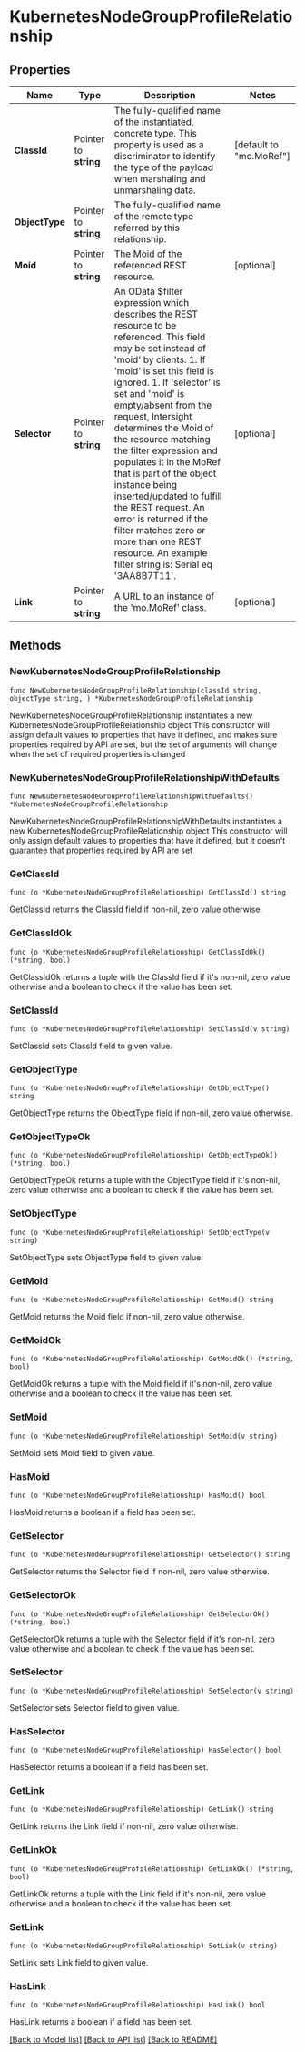 # KubernetesNodeGroupProfileRelationship

## Properties

Name | Type | Description | Notes
------------ | ------------- | ------------- | -------------
**ClassId** | Pointer to **string** | The fully-qualified name of the instantiated, concrete type. This property is used as a discriminator to identify the type of the payload when marshaling and unmarshaling data. | [default to "mo.MoRef"]
**ObjectType** | Pointer to **string** | The fully-qualified name of the remote type referred by this relationship. | 
**Moid** | Pointer to **string** | The Moid of the referenced REST resource. | [optional] 
**Selector** | Pointer to **string** | An OData $filter expression which describes the REST resource to be referenced. This field may be set instead of &#39;moid&#39; by clients. 1. If &#39;moid&#39; is set this field is ignored. 1. If &#39;selector&#39; is set and &#39;moid&#39; is empty/absent from the request, Intersight determines the Moid of the resource matching the filter expression and populates it in the MoRef that is part of the object instance being inserted/updated to fulfill the REST request. An error is returned if the filter matches zero or more than one REST resource. An example filter string is: Serial eq &#39;3AA8B7T11&#39;. | [optional] 
**Link** | Pointer to **string** | A URL to an instance of the &#39;mo.MoRef&#39; class. | [optional] 

## Methods

### NewKubernetesNodeGroupProfileRelationship

`func NewKubernetesNodeGroupProfileRelationship(classId string, objectType string, ) *KubernetesNodeGroupProfileRelationship`

NewKubernetesNodeGroupProfileRelationship instantiates a new KubernetesNodeGroupProfileRelationship object
This constructor will assign default values to properties that have it defined,
and makes sure properties required by API are set, but the set of arguments
will change when the set of required properties is changed

### NewKubernetesNodeGroupProfileRelationshipWithDefaults

`func NewKubernetesNodeGroupProfileRelationshipWithDefaults() *KubernetesNodeGroupProfileRelationship`

NewKubernetesNodeGroupProfileRelationshipWithDefaults instantiates a new KubernetesNodeGroupProfileRelationship object
This constructor will only assign default values to properties that have it defined,
but it doesn't guarantee that properties required by API are set

### GetClassId

`func (o *KubernetesNodeGroupProfileRelationship) GetClassId() string`

GetClassId returns the ClassId field if non-nil, zero value otherwise.

### GetClassIdOk

`func (o *KubernetesNodeGroupProfileRelationship) GetClassIdOk() (*string, bool)`

GetClassIdOk returns a tuple with the ClassId field if it's non-nil, zero value otherwise
and a boolean to check if the value has been set.

### SetClassId

`func (o *KubernetesNodeGroupProfileRelationship) SetClassId(v string)`

SetClassId sets ClassId field to given value.


### GetObjectType

`func (o *KubernetesNodeGroupProfileRelationship) GetObjectType() string`

GetObjectType returns the ObjectType field if non-nil, zero value otherwise.

### GetObjectTypeOk

`func (o *KubernetesNodeGroupProfileRelationship) GetObjectTypeOk() (*string, bool)`

GetObjectTypeOk returns a tuple with the ObjectType field if it's non-nil, zero value otherwise
and a boolean to check if the value has been set.

### SetObjectType

`func (o *KubernetesNodeGroupProfileRelationship) SetObjectType(v string)`

SetObjectType sets ObjectType field to given value.


### GetMoid

`func (o *KubernetesNodeGroupProfileRelationship) GetMoid() string`

GetMoid returns the Moid field if non-nil, zero value otherwise.

### GetMoidOk

`func (o *KubernetesNodeGroupProfileRelationship) GetMoidOk() (*string, bool)`

GetMoidOk returns a tuple with the Moid field if it's non-nil, zero value otherwise
and a boolean to check if the value has been set.

### SetMoid

`func (o *KubernetesNodeGroupProfileRelationship) SetMoid(v string)`

SetMoid sets Moid field to given value.

### HasMoid

`func (o *KubernetesNodeGroupProfileRelationship) HasMoid() bool`

HasMoid returns a boolean if a field has been set.

### GetSelector

`func (o *KubernetesNodeGroupProfileRelationship) GetSelector() string`

GetSelector returns the Selector field if non-nil, zero value otherwise.

### GetSelectorOk

`func (o *KubernetesNodeGroupProfileRelationship) GetSelectorOk() (*string, bool)`

GetSelectorOk returns a tuple with the Selector field if it's non-nil, zero value otherwise
and a boolean to check if the value has been set.

### SetSelector

`func (o *KubernetesNodeGroupProfileRelationship) SetSelector(v string)`

SetSelector sets Selector field to given value.

### HasSelector

`func (o *KubernetesNodeGroupProfileRelationship) HasSelector() bool`

HasSelector returns a boolean if a field has been set.

### GetLink

`func (o *KubernetesNodeGroupProfileRelationship) GetLink() string`

GetLink returns the Link field if non-nil, zero value otherwise.

### GetLinkOk

`func (o *KubernetesNodeGroupProfileRelationship) GetLinkOk() (*string, bool)`

GetLinkOk returns a tuple with the Link field if it's non-nil, zero value otherwise
and a boolean to check if the value has been set.

### SetLink

`func (o *KubernetesNodeGroupProfileRelationship) SetLink(v string)`

SetLink sets Link field to given value.

### HasLink

`func (o *KubernetesNodeGroupProfileRelationship) HasLink() bool`

HasLink returns a boolean if a field has been set.


[[Back to Model list]](../README.md#documentation-for-models) [[Back to API list]](../README.md#documentation-for-api-endpoints) [[Back to README]](../README.md)


